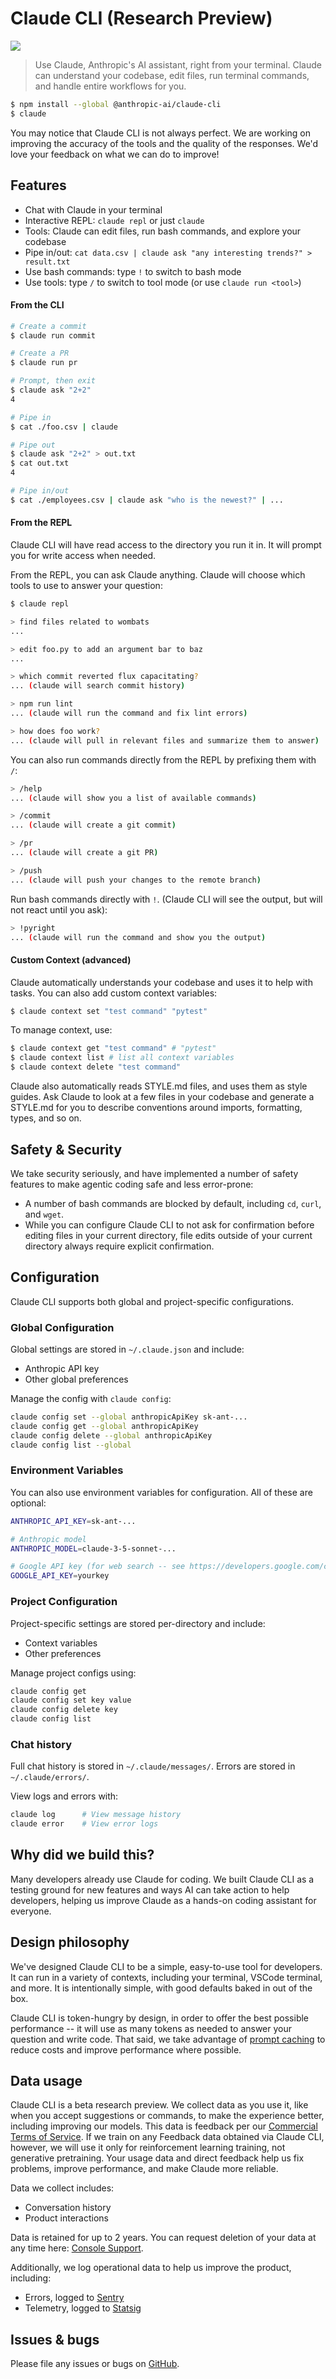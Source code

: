 # Claude CLI (Research Preview)

![](https://img.shields.io/badge/Node.js-18%2B-brightgreen?style=flat-square)

> Use Claude, Anthropic's AI assistant, right from your terminal. Claude can understand your codebase, edit files, run terminal commands, and handle entire workflows for you.

```sh
$ npm install --global @anthropic-ai/claude-cli
$ claude
```

You may notice that Claude CLI is not always perfect. We are working on improving the accuracy of the tools and the quality of the responses. We'd love your feedback on what we can do to improve!

## Features

- Chat with Claude in your terminal
- Interactive REPL: `claude repl` or just `claude`
- Tools: Claude can edit files, run bash commands, and explore your codebase
- Pipe in/out: `cat data.csv | claude ask "any interesting trends?" > result.txt`
- Use bash commands: type `!` to switch to bash mode
- Use tools: type `/` to switch to tool mode (or use `claude run <tool>`)

#### From the CLI

```sh
# Create a commit
$ claude run commit

# Create a PR
$ claude run pr

# Prompt, then exit
$ claude ask "2+2"
4

# Pipe in
$ cat ./foo.csv | claude

# Pipe out
$ claude ask "2+2" > out.txt
$ cat out.txt
4

# Pipe in/out
$ cat ./employees.csv | claude ask "who is the newest?" | ...
```

#### From the REPL

Claude CLI will have read access to the directory you run it in. It will prompt you for write access when needed.

From the REPL, you can ask Claude anything. Claude will choose which tools to use to answer your question:

```sh
$ claude repl

> find files related to wombats
...

> edit foo.py to add an argument bar to baz
...

> which commit reverted flux capacitating?
... (claude will search commit history)

> npm run lint
... (claude will run the command and fix lint errors)

> how does foo work?
... (claude will pull in relevant files and summarize them to answer)
```

You can also run commands directly from the REPL by prefixing them with `/`:

```sh
> /help
... (claude will show you a list of available commands)

> /commit
... (claude will create a git commit)

> /pr
... (claude will create a git PR)

> /push
... (claude will push your changes to the remote branch)
```

Run bash commands directly with `!`. (Claude CLI will see the output, but will not react until you ask):

```sh
> !pyright
... (claude will run the command and show you the output)
```

#### Custom Context (advanced)

Claude automatically understands your codebase and uses it to help with tasks. You can also add custom context variables:

```sh
$ claude context set "test command" "pytest"
```

To manage context, use:

```sh
$ claude context get "test command" # "pytest"
$ claude context list # list all context variables
$ claude context delete "test command"
```

Claude also automatically reads STYLE.md files, and uses them as style guides. Ask Claude to look at a few files in your codebase and generate a STYLE.md for you to describe conventions around imports, formatting, types, and so on.

## Safety & Security

We take security seriously, and have implemented a number of safety features to make agentic coding safe and less error-prone:

- A number of bash commands are blocked by default, including `cd`, `curl`, and `wget`.
- While you can configure Claude CLI to not ask for confirmation before editing files in your current directory, file edits outside of your current directory always require explicit confirmation.

## Configuration

Claude CLI supports both global and project-specific configurations.

### Global Configuration

Global settings are stored in `~/.claude.json` and include:

- Anthropic API key
- Other global preferences

Manage the config with `claude config`:

```sh
claude config set --global anthropicApiKey sk-ant-...
claude config get --global anthropicApiKey
claude config delete --global anthropicApiKey
claude config list --global
```

### Environment Variables

You can also use environment variables for configuration. All of these are optional:

```sh
ANTHROPIC_API_KEY=sk-ant-...

# Anthropic model
ANTHROPIC_MODEL=claude-3-5-sonnet-...

# Google API key (for web search -- see https://developers.google.com/custom-search/v1/overview)
GOOGLE_API_KEY=yourkey
```

### Project Configuration

Project-specific settings are stored per-directory and include:

- Context variables
- Other preferences

Manage project configs using:

```sh
claude config get
claude config set key value
claude config delete key
claude config list
```

### Chat history

Full chat history is stored in `~/.claude/messages/`. Errors are stored in `~/.claude/errors/`.

View logs and errors with:

```sh
claude log      # View message history
claude error    # View error logs
```

## Why did we build this?

Many developers already use Claude for coding. We built Claude CLI as a testing ground for new features and ways AI can take action to help developers, helping us improve Claude as a hands-on coding assistant for everyone.

## Design philosophy

We've designed Claude CLI to be a simple, easy-to-use tool for developers. It can run in a variety of contexts, including your terminal, VSCode terminal, and more. It is intentionally simple, with good defaults baked in out of the box.

Claude CLI is token-hungry by design, in order to offer the best possible performance -- it will use as many tokens as needed to answer your question and write code. That said, we take advantage of [prompt caching](https://www.anthropic.com/news/prompt-caching) to reduce costs and improve performance where possible.

## Data usage

Claude CLI is a beta research preview. We collect data as you use it, like when you accept suggestions or commands, to make the experience better, including improving our models. This data is feedback per our [Commercial Terms of Service](https://www.anthropic.com/legal/commercial-terms). If we train on any Feedback data obtained via Claude CLI, however, we will use it only for reinforcement learning training, not generative pretraining. Your usage data and direct feedback help us fix problems, improve performance, and make Claude more reliable.

Data we collect includes:

- Conversation history
- Product interactions

Data is retained for up to 2 years. You can request deletion of your data at any time here: [Console Support](https://support.anthropic.com/en/articles/9015913-how-to-get-support).

Additionally, we log operational data to help us improve the product, including:

- Errors, logged to [Sentry](https://sentry.io)
- Telemetry, logged to [Statsig](https://www.statsig.com)

## Issues & bugs

Please file any issues or bugs on [GitHub](https://github.com/anthropics/claude-cli/issues).
